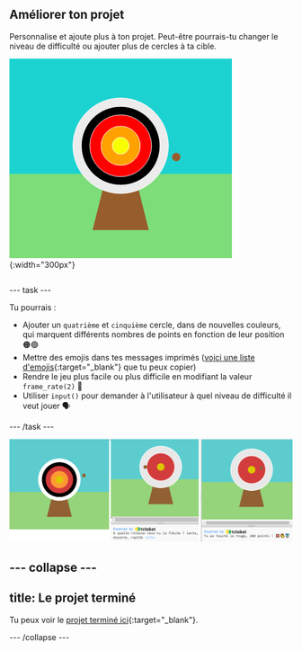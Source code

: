 ## Améliorer ton projet

<div style="display: flex; flex-wrap: wrap">
<div style="flex-basis: 200px; flex-grow: 1; margin-right: 15px;">
Personnalise et ajoute plus à ton projet. Peut-être pourrais-tu changer le niveau de difficulté ou ajouter plus de cercles à ta cible.
</div>
<div>

![La zone de sortie montrant une cible avec cinq cercles.](images/five_circles.png){:width="300px"}

</div>
</div>

--- task ---

Tu pourrais :

+ Ajouter un `quatrième` et `cinquième` cercle, dans de nouvelles couleurs, qui marquent différents nombres de points en fonction de leur position 🟠🟣
+ Mettre des emojis dans tes messages imprimés ([voici une liste d'emojis](https://unicode.org/emoji/charts/full-emoji-list.html){:target="_blank"} que tu peux copier)
+ Rendre le jeu plus facile ou plus difficile en modifiant la valeur `frame_rate(2)` 💨
+ Utiliser `input()` pour demander à l'utilisateur à quel niveau de difficulté il veut jouer 🗣️

--- /task ---

![Trois idées de projet, une avec cinq cercles, une avec une question de difficulté et une avec des emojis dans le message des points.](images/upgrade-ideas.png)

--- collapse ---
---
title: Le projet terminé
---

Tu peux voir le [projet terminé ici](https://editor.raspberrypi.org/projects/target-practice-solution){:target="_blank"}.

--- /collapse ---
